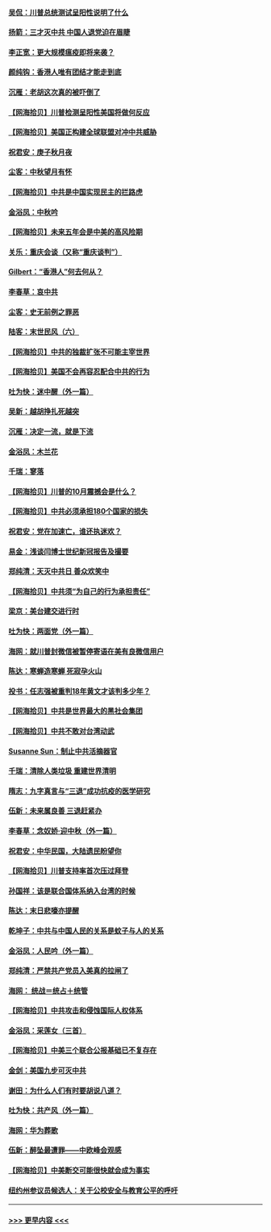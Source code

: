 #### [吴侃：川普总统测试呈阳性说明了什么](../pages/nsc993/n12451869.md?t=10060802) 
#### [扬箭：三才灭中共 中国人退党迫在眉睫](../pages/nsc993/n12451842.md?t=10060802) 
#### [李正宽：更大规模瘟疫即将来袭？](../pages/nsc993/n12451455.md?t=10060802) 
#### [颜纯钩：香港人唯有团结才能走到底](../pages/nsc993/n12450870.md?t=10060802) 
#### [沉雁：老胡这次真的被吓倒了](../pages/nsc993/n12449796.md?t=10060802) 
#### [【网海拾贝】川普检测呈阳性美国将做何反应](../pages/nsc993/n12449042.md?t=10060802) 
#### [【网海拾贝】美国正构建全球联盟对冲中共威胁](../pages/nsc993/n12446580.md?t=10060802) 
#### [祝君安：庚子秋月夜](../pages/nsc993/n12445870.md?t=10060802) 
#### [尘客：中秋望月有怀](../pages/nsc993/n12444632.md?t=10060802) 
#### [【网海拾贝】中共是中国实现民主的拦路虎](../pages/nsc993/n12443573.md?t=10060802) 
#### [金浴凤：中秋吟](../pages/nsc993/n12441773.md?t=10060802) 
#### [【网海拾贝】未来五年会是中美的高风险期](../pages/nsc993/n12440760.md?t=10060802) 
#### [关乐：重庆会谈（又称“重庆谈判”）](../pages/nsc993/n12437525.md?t=10060802) 
#### [Gilbert：“香港人”何去何从？](../pages/nsc993/n12435894.md?t=10060802) 
#### [李春草：哀中共](../pages/nsc993/n12435874.md?t=10060802) 
#### [尘客：史无前例之罪恶](../pages/nsc993/n12435762.md?t=10060802) 
#### [陆客：末世民风（六）](../pages/nsc993/n12435354.md?t=10060802) 
#### [【网海拾贝】中共的独裁扩张不可能主宰世界](../pages/nsc993/n12435151.md?t=10060802) 
#### [【网海拾贝】美国不会再容忍配合中共的行为](../pages/nsc993/n12433808.md?t=10060802) 
#### [吐为快：迷中醒（外一篇）](../pages/nsc993/n12433585.md?t=10060802) 
#### [吴新：越胡挣扎死越突](../pages/nsc993/n12433562.md?t=10060802) 
#### [沉雁：决定一流，就是下流](../pages/nsc993/n12432128.md?t=10060802) 
#### [金浴凤：木兰花](../pages/nsc993/n12432124.md?t=10060802) 
#### [千瑞：寥落](../pages/nsc993/n12432071.md?t=10060802) 
#### [【网海拾贝】川普的10月震撼会是什么？](../pages/nsc993/n12431624.md?t=10060802) 
#### [【网海拾贝】中共必须承担180个国家的损失](../pages/nsc993/n12428893.md?t=10060802) 
#### [祝君安：党在加速亡，谁还执迷欢？](../pages/nsc993/n12428652.md?t=10060802) 
#### [易金：浅谈闫博士世纪新冠报告及撮要](../pages/nsc993/n12426822.md?t=10060802) 
#### [郑纯清：天灭中共日 善众欢笑中](../pages/nsc993/n12426784.md?t=10060802) 
#### [【网海拾贝】中共须“为自己的行为承担责任”](../pages/nsc993/n12426067.md?t=10060802) 
#### [梁京：美台建交进行时](../pages/nsc993/n12424066.md?t=10060802) 
#### [吐为快：两面党（外一篇）](../pages/nsc993/n12424043.md?t=10060802) 
#### [海网：就川普封微信被暂停寄语在美有良微信用户](../pages/nsc993/n12424021.md?t=10060802) 
#### [陈达：寒蝉造寒蝉 死寂孕火山](../pages/nsc993/n12423958.md?t=10060802) 
#### [投书：任志强被重判18年黄文才该判多少年？](../pages/nsc993/n12423672.md?t=10060802) 
#### [【网海拾贝】中共是世界最大的黑社会集团](../pages/nsc993/n12423543.md?t=10060802) 
#### [【网海拾贝】中共不敢对台湾动武](../pages/nsc993/n12421418.md?t=10060802) 
#### [Susanne Sun：制止中共活摘器官](../pages/nsc993/n12419654.md?t=10060802) 
#### [千瑞：清除人类垃圾 重建世界清明](../pages/nsc993/n12419414.md?t=10060802) 
#### [隋志：九字真言与“三退”成功抗疫的医学研究](../pages/nsc993/n12419248.md?t=10060802) 
#### [伍新：未来属良善 三退赶紧办](../pages/nsc993/n12418496.md?t=10060802) 
#### [李春草：念奴娇·迎中秋（外一篇）](../pages/nsc993/n12418465.md?t=10060802) 
#### [祝君安：中华民国，大陆遗民盼望你](../pages/nsc993/n12418089.md?t=10060802) 
#### [【网海拾贝】川普支持率首次压过拜登](../pages/nsc993/n12418050.md?t=10060802) 
#### [孙国祥：该是联合国体系纳入台湾的时候](../pages/nsc993/n12417369.md?t=10060802) 
#### [陈达：末日悲嚎亦提醒](../pages/nsc993/n12416736.md?t=10060802) 
#### [乾坤子：中共与中国人民的关系是蚊子与人的关系](../pages/nsc993/n12416632.md?t=10060802) 
#### [金浴凤：人民吟（外一篇）](../pages/nsc993/n12416567.md?t=10060802) 
#### [郑纯清：严禁共产党员入美真的拉闸了](../pages/nsc993/n12416550.md?t=10060802) 
#### [海网： 统战＝统占＋统管](../pages/nsc993/n12416404.md?t=10060802) 
#### [【网海拾贝】中共攻击和侵蚀国际人权体系](../pages/nsc993/n12416250.md?t=10060802) 
#### [金浴凤：采莲女（三首）](../pages/nsc993/n12415517.md?t=10060802) 
#### [【网海拾贝】中美三个联合公报基础已不复存在](../pages/nsc993/n12415054.md?t=10060802) 
#### [金剑：美国九步可灭中共](../pages/nsc993/n12413183.md?t=10060802) 
#### [谢田：为什么人们有时要胡说八道？](../pages/nsc993/n12411861.md?t=10060802) 
#### [吐为快：共产风（外一篇）](../pages/nsc993/n12411761.md?t=10060802) 
#### [海网：华为葬歌](../pages/nsc993/n12410381.md?t=10060802) 
#### [伍新：醉坠最遭罪——中欧峰会观感](../pages/nsc993/n12410364.md?t=10060802) 
#### [【网海拾贝】中美断交可能很快就会成为事实](../pages/nsc993/n12409495.md?t=10060802) 
#### [纽约州参议员候选人：关于公校安全与教育公平的呼吁](../pages/nsc993/n12409228.md?t=10060802) 

----
#### [ >>> 更早内容 <<< ](../indexes/nsc993-earlier.md)
